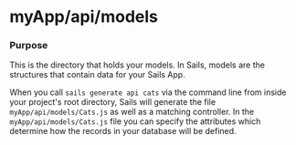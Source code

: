 # myApp/api/models
### Purpose
This is the directory that holds your models.  In Sails, models are the structures that contain data for your Sails App.

When you call `sails generate api cats` via the command line from inside your project's root directory, Sails will generate the file `myApp/api/models/Cats.js` as well as a matching controller.  In the `myApp/api/models/Cats.js` file you can specify the attributes which determine how the records in your database will be defined.


<docmeta name="uniqueID" value="modelsmd956381">
<docmeta name="displayName" value="models">

